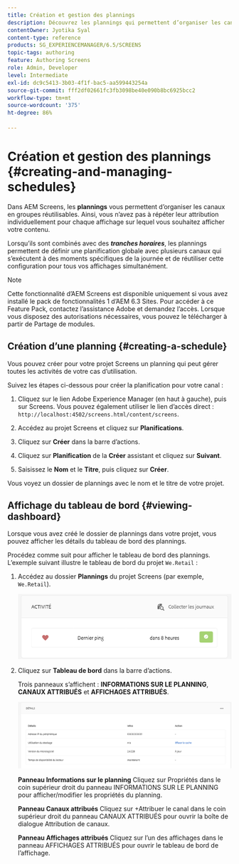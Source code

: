 ```yaml
---
title: Création et gestion des plannings
description: Découvrez les plannings qui permettent d’organiser les canaux en groupes réutilisables. Ainsi, vous n’avez pas à répéter leur attribution individuellement pour chaque affichage sur lequel vous souhaitez afficher votre contenu.
contentOwner: Jyotika Syal
content-type: reference
products: SG_EXPERIENCEMANAGER/6.5/SCREENS
topic-tags: authoring
feature: Authoring Screens
role: Admin, Developer
level: Intermediate
exl-id: dc9c5413-3b03-4f1f-bac5-aa599443254a
source-git-commit: fff2df02661fc3fb3098be40e090b8bc6925bcc2
workflow-type: tm+mt
source-wordcount: '375'
ht-degree: 86%

---
```


# Création et gestion des plannings {#creating-and-managing-schedules}

Dans AEM Screens, les **plannings** vous permettent d’organiser les canaux en groupes réutilisables. Ainsi, vous n’avez pas à répéter leur attribution individuellement pour chaque affichage sur lequel vous souhaitez afficher votre contenu.

Lorsqu’ils sont combinés avec des ***tranches horaires***, les plannings permettent de définir une planification globale avec plusieurs canaux qui s’exécutent à des moments spécifiques de la journée et de réutiliser cette configuration pour tous vos affichages simultanément.

>[!NOTE]
>
>Cette fonctionnalité d’AEM Screens est disponible uniquement si vous avez installé le pack de fonctionnalités 1 d’AEM 6.3 Sites. Pour accéder à ce Feature Pack, contactez l’assistance Adobe et demandez l’accès. Lorsque vous disposez des autorisations nécessaires, vous pouvez le télécharger à partir de Partage de modules.

## Création d’une planning {#creating-a-schedule}

Vous pouvez créer pour votre projet Screens un planning qui peut gérer toutes les activités de votre cas d’utilisation.

Suivez les étapes ci-dessous pour créer la planification pour votre canal :

1. Cliquez sur le lien Adobe Experience Manager (en haut à gauche), puis sur Screens. Vous pouvez également utiliser le lien d’accès direct : `http://localhost:4502/screens.html/content/screens`.
1. Accédez au projet Screens et cliquez sur **Planifications**.
1. Cliquez sur **Créer** dans la barre d’actions.
1. Cliquez sur **Planification** de la **Créer** assistant et cliquez sur **Suivant**.

1. Saisissez le **Nom** et le **Titre**, puis cliquez sur **Créer**.

Vous voyez un dossier de plannings avec le nom et le titre de votre projet.


## Affichage du tableau de bord {#viewing-dashboard}

Lorsque vous avez créé le dossier de plannings dans votre projet, vous pouvez afficher les détails du tableau de bord des plannings.

Procédez comme suit pour afficher le tableau de bord des plannings. L’exemple suivant illustre le tableau de bord du projet `We.Retail` :

1. Accédez au dossier **Plannings** du projet Screens (par exemple, `We.Retail`).

   ![chlimage_1](assets/chlimage_1.png)

1. Cliquez sur **Tableau de bord** dans la barre d’actions.

   Trois panneaux s’affichent : **INFORMATIONS SUR LE PLANNING**, **CANAUX ATTRIBUÉS** et **AFFICHAGES ATTRIBUÉS**.

   ![chlimage_1-1](assets/chlimage_1-1.png)

   **Panneau Informations sur le planning** Cliquez sur Propriétés dans le coin supérieur droit du panneau INFORMATIONS SUR LE PLANNING pour afficher/modifier les propriétés du planning.

   **Panneau Canaux attribués** Cliquez sur +Attribuer le canal dans le coin supérieur droit du panneau CANAUX ATTRIBUÉS pour ouvrir la boîte de dialogue Attribution de canaux.

   **Panneau Affichages attribués** Cliquez sur l’un des affichages dans le panneau AFFICHAGES ATTRIBUÉS pour ouvrir le tableau de bord de l’affichage.
